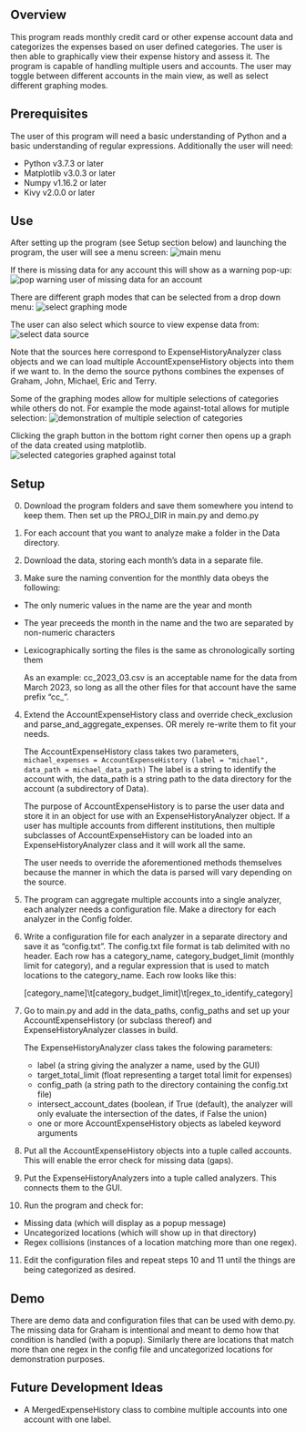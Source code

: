 ## Overview
This program reads monthly credit card or other expense account data and categorizes the expenses based on user defined categories. The user is then able to graphically view their expense history and assess it. The program is capable of handling multiple users and accounts. The user may toggle between different accounts in the main view, as well as select different graphing modes.

## Prerequisites
The user of this program will need a basic understanding of Python and a basic 
understanding of regular expressions. Additionally the user will need:
- Python     v3.7.3 or later
- Matplotlib v3.0.3 or later
- Numpy	     v1.16.2 or later
- Kivy       v2.0.0 or later

## Use
After setting up the program (see Setup section below) and launching the program, the user will see a menu screen:
![main menu](Images/main-menu.png)


If there is missing data for any account this will show as a warning pop-up:
![pop warning user of missing data for an account](Images/missing-data-popup.png)


There are different graph modes that can be selected from a drop down menu:
![select graphing mode](Images/select-graphing-mode.png)


The user can also select which source to view expense data from:
![select data source](Images/select-source.png)

Note that the sources here correspond to ExpenseHistoryAnalyzer class objects and we can load multiple AccountExpenseHistory objects into them if we want to. In the demo the source pythons combines the expenses of Graham, John, Michael, Eric and Terry.  


Some of the graphing modes allow for multiple selections of categories while others do not. For example the mode against-total allows for mutiple selection:
![demonstration of multiple selection of categories](Images/multi-selection.png)


Clicking the graph button in the bottom right corner then opens up a graph of the data created using matplotlib. 
![selected categories graphed against total](Images/against_total-graphing-mode.png)

## Setup
0. Download the program folders and save them somewhere you intend to keep them. Then set up the PROJ_DIR in main.py and demo.py

1. For each account that you want to analyze make a folder in the Data directory.

2. Download the data, storing each month’s data in a separate file.

3. Make sure the naming convention for the monthly data obeys the following:
- The only numeric values in the name are the year and month
- The year preceeds the month in the name and the two are separated by non-numeric characters
- Lexicographically sorting the files is the same as chronologically sorting them

  As an example: cc_2023_03.csv is an acceptable name for the data from March 2023, 
  so long as all the other files for that account have the same prefix “cc_”.


4. Extend the AccountExpenseHistory class and override check_exclusion and parse_and_aggregate_expenses. 
   OR merely re-write them to fit your needs.

   The AccountExpenseHistory class takes two parameters,
   ```michael_expenses = AccountExpenseHistory (label = "michael", data_path = michael_data_path)```
   The label is a string to identify the account with, the data_path is a string path to the 
   data directory for the account (a subdirectory of Data).

   The purpose of AccountExpenseHistory is to parse the user data and store it in an object for 
   use with an ExpenseHistoryAnalyzer object. If a user has multiple accounts from different institutions,
   then multiple subclasses of AccountExpenseHistory can be loaded into an ExpenseHistoryAnalyzer class and
   it will work all the same.

   The user needs to override the aforementioned methods themselves because the manner in which the data is 
   parsed will vary depending on the source.

5. The program can aggregate multiple accounts into a single analyzer, each analyzer needs a configuration file. 
   Make a directory for each analyzer in the Config folder.

6. Write a configuration file for each analyzer in a separate directory and save it as “config.txt”. 
   The config.txt file format is tab delimited with no header. Each row has a category_name, category_budget_limit 
   (monthly limit for category), and a regular expression that is used to match locations to the category_name. 
   Each row looks like this:

   [category_name]\t[category_budget_limit]\t[regex_to_identify_category]

7. Go to main.py and add in the data_paths, config_paths and set up your AccountExpenseHistory (or subclass thereof) 
   and ExpenseHistoryAnalyzer classes in build.

   The ExpenseHistoryAnalyzer class takes the folowing parameters:
   - label (a string giving the analyzer a name, used by the GUI)
   - target_total_limit (float representing a target total limit for expenses)
   - config_path (a string path to the directory containing the config.txt file)
   - intersect_account_dates (boolean, if True (default), the analyzer will only evaluate the intersection of the dates, if False the union)
   - one or more AccountExpenseHistory objects as labeled keyword arguments

8. Put all the AccountExpenseHistory objects into a tuple called accounts. This will enable the error check for missing data (gaps).

9. Put the ExpenseHistoryAnalyzers into a tuple called analyzers. This connects them to the GUI.

10. Run the program and check for:
- Missing data (which will display as a popup message)
- Uncategorized locations (which will show up in that directory)
- Regex collisions (instances of a location matching more than one regex).

11) Edit the configuration files and repeat steps 10 and 11 until the things are being categorized as desired.

## Demo
There are demo data and configuration files that can be used with demo.py.
The missing data for Graham is intentional and meant to demo how that condition is handled (with a popup).
Similarly there are locations that match more than one regex in the config file and uncategorized locations 
for demonstration purposes.

## Future Development Ideas
- A MergedExpenseHistory class to combine multiple accounts into one account with one label.
